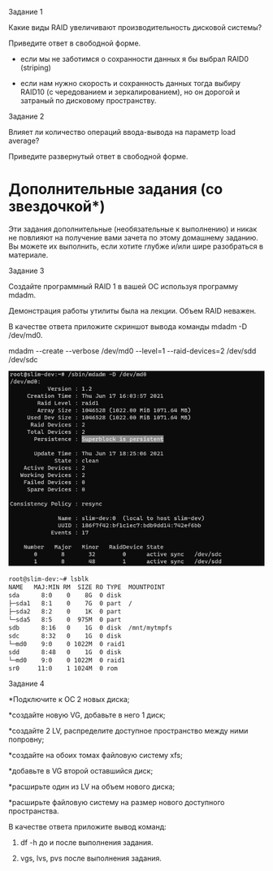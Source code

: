Задание 1

Какие виды RAID увеличивают производительность дисковой системы?

Приведите ответ в свободной форме.

* если мы не заботимся о сохранности данных я бы выбрал RAID0 (striping)

* если нам нужно скорость и сохранность данных тогда выбиру RAID10 (с чередованием и зеркалированием), но он дорогой и затраный по дисковому пространству.

Задание 2

Влияет ли количество операций ввода-вывода на параметр load average?


Приведите развернутый ответ в свободной форме.



<h1>Дополнительные задания (со звездочкой*)</h1>

Эти задания дополнительные (необязательные к выполнению) и никак не повлияют на получение вами зачета по этому домашнему заданию. Вы можете их выполнить, если хотите глубже и/или шире разобраться в материале.

Задание 3

Создайте программный RAID 1 в вашей ОС используя программу mdadm.

Демонстрация работы утилиты была на лекции. Объем RAID неважен.

В качестве ответа приложите скриншот вывода команды mdadm -D /dev/md0.

   mdadm --create --verbose /dev/md0 --level=1  --raid-devices=2 /dev/sdd /dev/sdc

![alt tag](https://github.com/avo1yanskiy/slin-homeworks/blob/main/image/Screenshot_11.png " RAID")


```
root@slim-dev:~# lsblk
NAME   MAJ:MIN RM  SIZE RO TYPE  MOUNTPOINT
sda      8:0    0    8G  0 disk
├─sda1   8:1    0    7G  0 part  /
├─sda2   8:2    0    1K  0 part
└─sda5   8:5    0  975M  0 part
sdb      8:16   0    1G  0 disk  /mnt/mytmpfs
sdc      8:32   0    1G  0 disk
└─md0    9:0    0 1022M  0 raid1
sdd      8:48   0    1G  0 disk
└─md0    9:0    0 1022M  0 raid1
sr0     11:0    1 1024M  0 rom

```
Задание 4

*Подключите к ОС 2 новых диска;

*создайте новую VG, добавьте в него 1 диск;

*создайте 2 LV, распределите доступное пространство между ними попровну;

*создайте на обоих томах файловую систему xfs;

*добавьте в VG второй оставшийся диск;

*расширьте один из LV на объем нового диска;

*расширьте файловую систему на размер нового доступного пространства.

В качестве ответа приложите вывод команд:

1) df -h до и после выполнения задания.

2) vgs, lvs, pvs после выполнения задания.